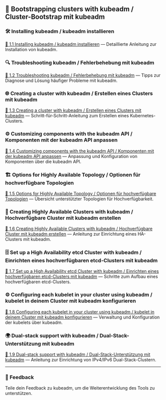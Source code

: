 ## 🚀 Bootstrapping clusters with kubeadm / Cluster-Bootstrap mit kubeadm

### 🛠 Installing kubeadm / kubeadm installieren
[🔗 1.1 Installing kubeadm / kubeadm installieren](./1_Bootstrapping_clusters_with_kubeadm/1_1_Installing_kubeadm.md) — Detaillierte Anleitung zur Installation von kubeadm.

### 🔍 Troubleshooting kubeadm / Fehlerbehebung mit kubeadm
[🔗 1.2 Troubleshooting kubeadm / Fehlerbehebung mit kubeadm](./1_Bootstrapping_clusters_with_kubeadm/1_2_Troubleshooting_kubeadm.md) — Tipps zur Diagnose und Lösung häufiger Probleme mit kubeadm.

### 🌐 Creating a cluster with kubeadm / Erstellen eines Clusters mit kubeadm
[🔗 1.3 Creating a cluster with kubeadm / Erstellen eines Clusters mit kubeadm](./1_Bootstrapping_clusters_with_kubeadm/1_3_Creating_a_cluster_with_kubeadm.md) — Schritt-für‑Schritt-Anleitung zum Erstellen eines Kubernetes-Clusters.

### ⚙️ Customizing components with the kubeadm API / Komponenten mit der kubeadm API anpassen
[🔗 1.4 Customizing components with the kubeadm API / Komponenten mit der kubeadm API anpassen](./1_Bootstrapping_clusters_with_kubeadm/1_4_Customizing_components_with_the_kubeadm_API.md) — Anpassung und Konfiguration von Komponenten über die kubeadm API.

### 🏗 Options for Highly Available Topology / Optionen für hochverfügbare Topologien
[🔗 1.5 Options for Highly Available Topology / Optionen für hochverfügbare Topologien](./1_Bootstrapping_clusters_with_kubeadm/1_5_Options_for_Highly_Available_Topology.md) — Übersicht unterstützter Topologien für Hochverfügbarkeit.

### 🔄 Creating Highly Available Clusters with kubeadm / Hochverfügbare Cluster mit kubeadm erstellen
[🔗 1.6 Creating Highly Available Clusters with kubeadm / Hochverfügbare Cluster mit kubeadm erstellen](./1_Bootstrapping_clusters_with_kubeadm/1_6_Creating_Highly_Available_Clusters_with_kubeadm.md) — Anleitung zur Einrichtung eines HA-Clusters mit kubeadm.

### 🗄 Set up a High Availability etcd Cluster with kubeadm / Einrichten eines hochverfügbaren etcd-Clusters mit kubeadm
[🔗 1.7 Set up a High Availability etcd Cluster with kubeadm / Einrichten eines hochverfügbaren etcd-Clusters mit kubeadm](./1_Bootstrapping_clusters_with_kubeadm/1_7_Set_up_a_High_Availability_etcd_Cluster_with_kubeadm.md) — Schritte zum Aufbau eines hochverfügbaren etcd-Clusters.

### ⚙️ Configuring each kubelet in your cluster using kubeadm / kubelet in deinem Cluster mit kubeadm konfigurieren
[🔗 1.8 Configuring each kubelet in your cluster using kubeadm / kubelet in deinem Cluster mit kubeadm konfigurieren](./1_Bootstrapping_clusters_with_kubeadm/1_8_Configuring_each_kubelet_in_your_cluster_using_kubeadm.md) — Verwaltung und Konfiguration der kubelets über kubeadm.

### 🌍 Dual-stack support with kubeadm / Dual-Stack-Unterstützung mit kubeadm
[🔗 1.9 Dual-stack support with kubeadm / Dual-Stack-Unterstützung mit kubeadm](./1_Bootstrapping_clusters_with_kubeadm/1_9_Dual_stack_support_with_kubeadm.md) — Anleitung zur Einrichtung von IPv4/IPv6 Dual-Stack-Clustern.

---

### 💬 Feedback
Teile dein Feedback zu kubeadm, um die Weiterentwicklung des Tools zu unterstützen.
